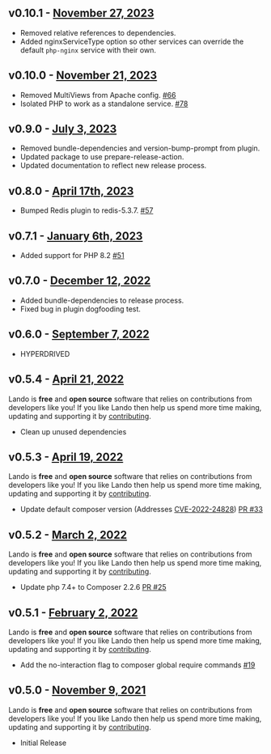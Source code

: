 ## v0.10.1 - [November 27, 2023](https://github.com/lando/php/releases/tag/v0.10.1)
* Removed relative references to dependencies.
* Added nginxServiceType option so other services can override the default `php-nginx` service with their own.

## v0.10.0 - [November 21, 2023](https://github.com/lando/php/releases/tag/v0.10.0)
* Removed MultiViews from Apache config. [#66](https://github.com/lando/php/issues/66)
* Isolated PHP to work as a standalone service. [#78](https://github.com/lando/php/pull/78)

## v0.9.0 - [July 3, 2023](https://github.com/lando/php/releases/tag/v0.9.0)
  * Removed bundle-dependencies and version-bump-prompt from plugin.
  * Updated package to use prepare-release-action.
  * Updated documentation to reflect new release process.

## v0.8.0 - [April 17th, 2023](https://github.com/lando/php/releases/tag/v0.8.0)
* Bumped Redis plugin to redis-5.3.7. [#57](https://github.com/lando/php/pull/57)

## v0.7.1 - [January 6th, 2023](https://github.com/lando/php/releases/tag/v0.7.1)
* Added support for PHP 8.2 [#51](https://github.com/lando/php/pull/51)

## v0.7.0 - [December 12, 2022](https://github.com/lando/php/releases/tag/v0.7.0)
* Added bundle-dependencies to release process.
* Fixed bug in plugin dogfooding test.

## v0.6.0 - [September 7, 2022](https://github.com/lando/php/releases/tag/v0.6.0)

* HYPERDRIVED

## v0.5.4 - [April 21, 2022](https://github.com/lando/php/releases/tag/v0.5.4)

Lando is **free** and **open source** software that relies on contributions from developers like you! If you like Lando then help us spend more time making, updating and supporting it by [contributing](https://github.com/sponsors/lando).

* Clean up unused dependencies

## v0.5.3 - [April 19, 2022](https://github.com/lando/php/releases/tag/v0.5.3)

Lando is **free** and **open source** software that relies on contributions from developers like you! If you like Lando then help us spend more time making, updating and supporting it by [contributing](https://github.com/sponsors/lando).

* Update default composer version (Addresses [CVE-2022-24828](https://blog.packagist.com/cve-2022-24828-composer-command-injection-vulnerability/)) [PR #33](https://github.com/lando/php/pull/33)

## v0.5.2 - [March 2, 2022](https://github.com/lando/php/releases/tag/v0.5.2)

Lando is **free** and **open source** software that relies on contributions from developers like you! If you like Lando then help us spend more time making, updating and supporting it by [contributing](https://github.com/sponsors/lando).

* Update php 7.4+ to Composer 2.2.6 [PR #25](https://github.com/lando/php/pull/25)

## v0.5.1 - [February 2, 2022](https://github.com/lando/php/releases/tag/v0.5.1)

Lando is **free** and **open source** software that relies on contributions from developers like you! If you like Lando then help us spend more time making, updating and supporting it by [contributing](https://github.com/sponsors/lando).

* Add the no-interaction flag to composer global require commands [#19](https://github.com/lando/php/issues/19)

## v0.5.0 - [November 9, 2021](https://github.com/lando/php/releases/tag/v0.5.0)

Lando is **free** and **open source** software that relies on contributions from developers like you! If you like Lando then help us spend more time making, updating and supporting it by [contributing](https://github.com/sponsors/lando).

* Initial Release


